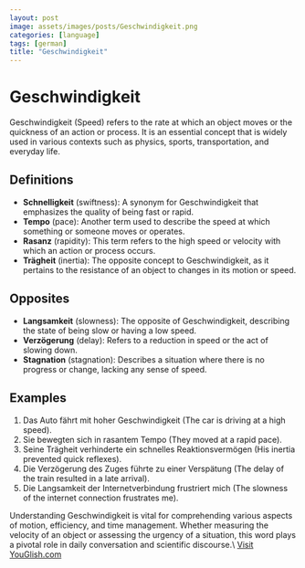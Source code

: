 ```yaml
---
layout: post
image: assets/images/posts/Geschwindigkeit.png
categories: [language]
tags: [german]
title: "Geschwindigkeit"
---
```


# Geschwindigkeit

Geschwindigkeit (Speed) refers to the rate at which an object moves or the quickness of an action or process. It is an essential concept that is widely used in various contexts such as physics, sports, transportation, and everyday life.

## Definitions

- **Schnelligkeit** (swiftness): A synonym for Geschwindigkeit that emphasizes the quality of being fast or rapid.
- **Tempo** (pace): Another term used to describe the speed at which something or someone moves or operates.
- **Rasanz** (rapidity): This term refers to the high speed or velocity with which an action or process occurs.
- **Trägheit** (inertia): The opposite concept to Geschwindigkeit, as it pertains to the resistance of an object to changes in its motion or speed.

## Opposites

- **Langsamkeit** (slowness): The opposite of Geschwindigkeit, describing the state of being slow or having a low speed.
- **Verzögerung** (delay): Refers to a reduction in speed or the act of slowing down.
- **Stagnation** (stagnation): Describes a situation where there is no progress or change, lacking any sense of speed.

## Examples

1. Das Auto fährt mit hoher Geschwindigkeit (The car is driving at a high speed).
2. Sie bewegten sich in rasantem Tempo (They moved at a rapid pace).
3. Seine Trägheit verhinderte ein schnelles Reaktionsvermögen (His inertia prevented quick reflexes).
4. Die Verzögerung des Zuges führte zu einer Verspätung (The delay of the train resulted in a late arrival).
5. Die Langsamkeit der Internetverbindung frustriert mich (The slowness of the internet connection frustrates me).

Understanding Geschwindigkeit is vital for comprehending various aspects of motion, efficiency, and time management. Whether measuring the velocity of an object or assessing the urgency of a situation, this word plays a pivotal role in daily conversation and scientific discourse.\ <a id="yg-widget-0" class="youglish-widget" data-query="Geschwindigkeit" data-lang="german" data-components="8412" data-auto-start="0" data-bkg-color="theme_light" data-title="How%20to%20pronounce%20Geschwindigkeit%20in%20German"  rel="nofollow" href="https://youglish.com">Visit YouGlish.com</a><script async src="https://youglish.com/public/emb/widget.js" charset="utf-8"></script>